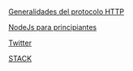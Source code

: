 [Generalidades del protocolo HTTP](https://developer.mozilla.org/es/docs/Web/HTTP/Overview)

[NodeJs para principiantes](https://www.youtube.com/watch?v=BhvLIzVL8_o&feature=youtu.be)

[Twitter](https://www.twitter.com/)

[STACK](https://es.stackoverflow.com/questions/168contrar-repetidos-en-un-array-javascript)